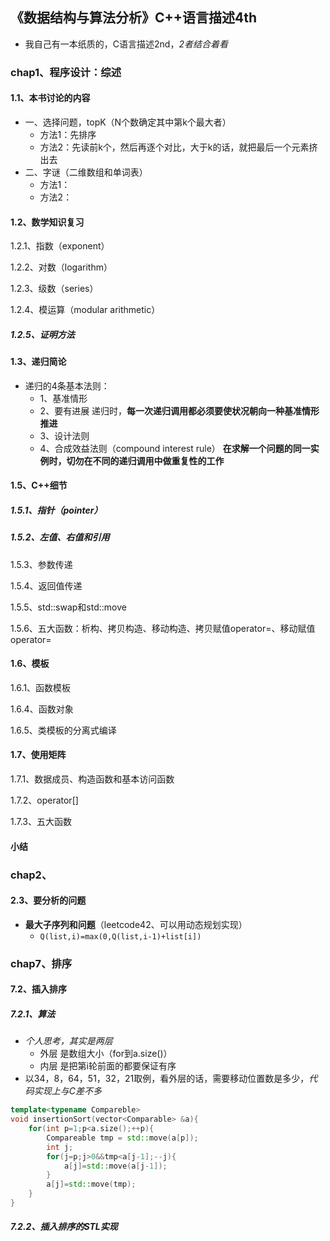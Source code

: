 ## 《数据结构与算法分析》C++语言描述4th

+ 我自己有一本纸质的，C语言描述2nd，*2者结合着看*

### chap1、程序设计：综述

#### 1.1、本书讨论的内容

+ 一、选择问题，topK（N个数确定其中第k个最大者）
  + 方法1：先排序
  + 方法2：先读前k个，然后再逐个对比，大于k的话，就把最后一个元素挤出去
+ 二、字谜（二维数组和单词表）
  + 方法1：
  + 方法2：

#### 1.2、数学知识复习

1.2.1、指数（exponent）

1.2.2、对数（logarithm）

1.2.3、级数（series）

1.2.4、模运算（modular arithmetic）

##### 1.2.5、证明方法

#### 1.3、递归简论

+ 递归的4条基本法则：
  + 1、基准情形
  + 2、要有进展  递归时，**每一次递归调用都必须要使状况朝向一种基准情形推进**
  + 3、设计法则
  + 4、合成效益法则（compound interest rule） **在求解一个问题的同一实例时，切勿在不同的递归调用中做重复性的工作**

#### 1.5、C++细节

##### 1.5.1、指针（pointer）

##### 1.5.2、左值、右值和引用

1.5.3、参数传递

1.5.4、返回值传递

1.5.5、std::swap和std::move

1.5.6、五大函数：析构、拷贝构造、移动构造、拷贝赋值operator=、移动赋值operator=

#### 1.6、模板

1.6.1、函数模板

1.6.4、函数对象

1.6.5、类模板的分离式编译

#### 1.7、使用矩阵

1.7.1、数据成员、构造函数和基本访问函数

1.7.2、operator[]

1.7.3、五大函数

#### 小结

### chap2、

#### 2.3、要分析的问题

+ **最大子序列和问题**（leetcode42、可以用动态规划实现）
  + `Q(list,i)=max(0,Q(list,i-1)+list[i])`

### chap7、排序

#### 7.2、插入排序

##### 7.2.1、算法

+ *个人思考，其实是两层*
  + 外层 是数组大小（for到a.size()）
  + 内层 是把第i轮前面的都要保证有序
+ 以34，8，64，51，32，21取例，看外层的话，需要移动位置数是多少，*代码实现上与C差不多*

```c++
template<typename Compareble>
void insertionSort(vector<Comparable> &a){
    for(int p=1;p<a.size();++p){
        Compareable tmp = std::move(a[p]);
        int j;
        for(j=p;j>0&&tmp<a[j-1];--j){
            a[j]=std::move(a[j-1]);
        }
        a[j]=std::move(tmp);
    }
}
```



##### 7.2.2、插入排序的STL实现
